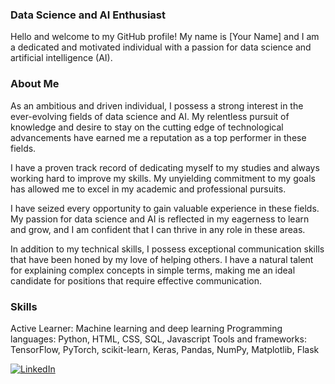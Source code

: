 ### Data Science and AI Enthusiast
Hello and welcome to my GitHub profile! My name is [Your Name] and I am a dedicated and motivated individual with a passion for data science and artificial intelligence (AI).

### About Me
As an ambitious and driven individual, I possess a strong interest in the ever-evolving fields of data science and AI. My relentless pursuit of knowledge and desire to stay on the cutting edge of technological advancements have earned me a reputation as a top performer in these fields.

I have a proven track record of dedicating myself to my studies and always working hard to improve my skills. My unyielding commitment to my goals has allowed me to excel in my academic and professional pursuits.

I have seized every opportunity to gain valuable experience in these fields. My passion for data science and AI is reflected in my eagerness to learn and grow, and I am confident that I can thrive in any role in these areas.

In addition to my technical skills, I possess exceptional communication skills that have been honed by my love of helping others. I have a natural talent for explaining complex concepts in simple terms, making me an ideal candidate for positions that require effective communication.

### Skills
Active Learner: Machine learning and deep learning
Programming languages: Python, HTML, CSS, SQL, Javascript
Tools and frameworks: TensorFlow, PyTorch, scikit-learn, Keras, Pandas, NumPy, Matplotlib, Flask

[![LinkedIn](https://img.shields.io/badge/-LinkedIn-darkblue?style=for-the-badge&logo=linkedin&logoColor=white)](https://www.linkedin.com/in/omniashehata/)
